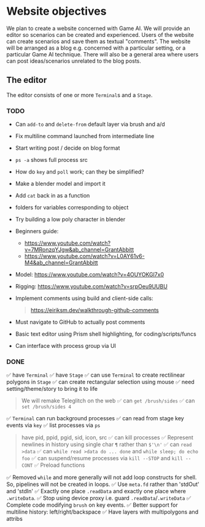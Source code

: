 # Website objectives

We plan to create a website concerned with Game AI. We will provide an editor so scenarios can be created and experienced. Users of the website can create scenarios and save them as textual "comments". The website will be arranged as a blog e.g. concerned with a particular setting, or a particular Game AI technique. There will also be a general area where users can post ideas/scenarios unrelated to the blog posts.

## The editor

The editor consists of one or more `Terminal`s and a `Stage`.

### TODO

- Can `add-to` and `delete-from` default layer via brush and a/d

- Fix multiline command launched from intermediate line

- Start writing post / decide on blog format

- `ps -a` shows full process src
- How do `key` and `poll` work; can they be simplified?
- Make a blender model and import it
- Add `cat` back in as a function
- folders for variables corresponding to object

- Try building a low poly character in blender
- Beginners guide:
  - https://www.youtube.com/watch?v=7MRonzqYJgw&ab_channel=GrantAbbitt
  - https://www.youtube.com/watch?v=L0AY61v6-M4&ab_channel=GrantAbbitt
- Model: https://www.youtube.com/watch?v=4OUYOKGl7x0
- Rigging: https://www.youtube.com/watch?v=srpOeu9UUBU


- Implement comments using build and client-side calls:
  > https://eiriksm.dev/walkthrough-github-comments
- Must navigate to GitHub to actually post comments

- Basic text editor using Prism shell highlighting, for coding/scripts/funcs
- Can interface with process group via UI

### DONE

✅ have `Terminal`
✅ have `Stage`
✅ can use `Terminal` to create rectilinear polygons in `Stage`
✅ can create rectangular selection using mouse
✅ need setting/theme/story to bring it to life
   > We will remake Teleglitch on the web
✅ can `get /brush/sides`
✅ can `set /brush/sides 4`

✅ `Terminal` can run background processes
✅ can read from stage key events via `key`
✅ list processes via `ps`
  > have pid, ppid, pgid, sid, icon, src
✅ can kill processes
✅ Represent newlines in history using single char `¶` rather than `$'\n'`
✅ can `read >data`
✅ can `while read >data do ... done` and `while sleep; do echo foo`
✅ can suspend/resume processes via `kill --STOP` and `kill --CONT`
✅ Preload functions

✅ Removed `while` and more generally will not add loop
  constructs for shell. So, pipelines will not be created in loops.
✅ Use `meta.fd` rather than 'stdOut' and 'stdIn'
✅ Exactly one place `.readData` and exactly one place where `.writeData`.
✅ Stop using device proxy i.e. guard `.readData`/`.writeData`
✅ Complete code modifying `brush` on key events.
✅ Better support for multiline history: left/right/backspace
✅ Have layers with multipolygons and attribs
